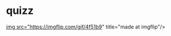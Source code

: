 # quizz
<a href="https://imgflip.com/gif/4f51b9">img src="https://imgflip.com/gif/4f51b9" title="made at imgflip"/></a>

